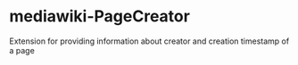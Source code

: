 # mediawiki-PageCreator
Extension for providing information about creator and creation timestamp of a page
